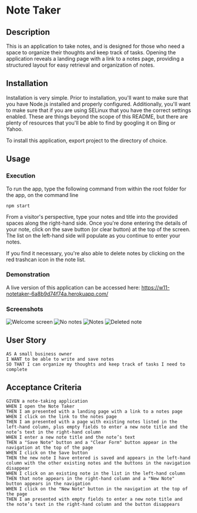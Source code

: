 # Note Taker

## Description

This is an application to take notes, and is designed for those who need a space to organize their thoughts and keep
track of tasks. Opening the application reveals a landing page with a link to a notes page, providing a structured
layout for easy retrieval and organization of notes.

## Installation

Installation is very simple. Prior to installation, you'll want to make sure that you have Node.js installed and
properly configured. Additionally, you'll want to make sure that if you are using SELinux that you have the correct
settings enabled. These are things beyond the scope of this README, but there are plenty of resources that you'll be
able to find by googling it on Bing or Yahoo.

To install this application, export project to the directory of choice.

## Usage

### Execution

To run the app, type the following command from within the root folder for the app, on the command line

```shell
npm start
```

From a visitor's perspective, type your notes and title into the provided spaces along the right-hand side. Once
you're done entering the details of your note, click on the save button (or clear button) at the top of the screen.
The list on the left-hand side will populate as you continue to enter your notes.

If you find it necessary, you're also able to delete notes by clicking on the red trashcan icon in the note list.

### Demonstration

A live version of this application can be accessed here: https://w11-notetaker-6a8b9d74f74a.herokuapp.com/

### Screenshots

![Welcome screen](./screenshots/Screenshot%202024-02-15%20at%209.53.16%E2%80%AFPM.png)
![No notes](./screenshots/Screenshot%202024-02-15%20at%209.53.54%E2%80%AFPM.png)
![Notes](./screenshots/Screenshot%202024-02-15%20at%209.55.09%E2%80%AFPM.png)
![Deleted note](./screenshots/Screenshot%202024-02-15%20at%209.55.58%E2%80%AFPM.png)

## User Story

```text
AS A small business owner
I WANT to be able to write and save notes
SO THAT I can organize my thoughts and keep track of tasks I need to complete
```

## Acceptance Criteria

```text
GIVEN a note-taking application
WHEN I open the Note Taker
THEN I am presented with a landing page with a link to a notes page
WHEN I click on the link to the notes page
THEN I am presented with a page with existing notes listed in the left-hand column, plus empty fields to enter a new note title and the note’s text in the right-hand column
WHEN I enter a new note title and the note’s text
THEN a "Save Note" button and a "Clear Form" button appear in the navigation at the top of the page
WHEN I click on the Save button
THEN the new note I have entered is saved and appears in the left-hand column with the other existing notes and the buttons in the navigation disappear
WHEN I click on an existing note in the list in the left-hand column
THEN that note appears in the right-hand column and a "New Note" button appears in the navigation
WHEN I click on the "New Note" button in the navigation at the top of the page
THEN I am presented with empty fields to enter a new note title and the note’s text in the right-hand column and the button disappears
```